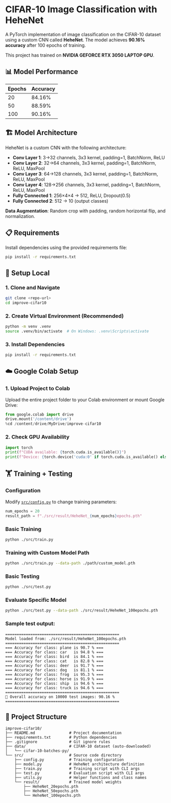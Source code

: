 # CIFAR-10 Image Classification with HeheNet

A PyTorch implementation of image classification on the CIFAR-10 dataset using a custom CNN called **HeheNet**. The model achieves **90.16% accuracy** after 100 epochs of training.

This project has trained on **NVIDIA GEFORCE RTX 3050 LAPTOP GPU**.

## 📊 Model Performance

| Epochs | Accuracy |
|--------|----------|
| 20     | 84.16%   |
| 50     | 88.59%   |
| 100    | 90.16%   |

## 🏗️ Model Architecture

HeheNet is a custom CNN with the following architecture:
- **Conv Layer 1**: 3→32 channels, 3x3 kernel, padding=1, BatchNorm, ReLU
- **Conv Layer 2**: 32→64 channels, 3x3 kernel, padding=1, BatchNorm, ReLU, MaxPool
- **Conv Layer 3**: 64→128 channels, 3x3 kernel, padding=1, BatchNorm, ReLU, MaxPool  
- **Conv Layer 4**: 128→256 channels, 3x3 kernel, padding=1, BatchNorm, ReLU, MaxPool
- **Fully Connected 1**: 256×4×4 → 512, ReLU, Dropout(0.5)
- **Fully Connected 2**: 512 → 10 (output classes)

**Data Augmentation**: Random crop with padding, random horizontal flip, and normalization.

## 📋 Requirements

Install dependencies using the provided requirements file:

```bash
pip install -r requirements.txt
```

## 🚀 Setup Local 

### 1. Clone and Navigate
```bash
git clone <repo-url>
cd improve-cifar10
```

### 2. Create Virtual Environment (Recommended)
```bash
python -m venv .venv
source .venv/bin/activate  # On Windows: .venv\Scripts\activate
```

### 3. Install Dependencies
```bash
pip install -r requirements.txt
```

## ☁️ Google Colab Setup

### 1. Upload Project to Colab
Upload the entire project folder to your Colab environment or mount Google Drive:

```python
from google.colab import drive
drive.mount('/content/drive')
%cd /content/drive/MyDrive/improve-cifar10
```

### 2. Check GPU Availability
```python
import torch
print(f"CUDA available: {torch.cuda.is_available()}")
print(f"Device: {torch.device('cuda:0' if torch.cuda.is_available() else 'cpu')}")
```

## 🏋️ Training + Testing

### Configuration
Modify [`src/config.py`](src/config.py) to change training parameters:

```python
num_epochs = 20 
result_path = f"./src/result/HeheNet_{num_epochs}epochs.pth"
```

### Basic Training
```bash
python ./src/train.py
```

### Training with Custom Model Path
```bash
python ./src/train.py --data-path ./path/custom_model.pth
```

### Basic Testing
```bash
python ./src/test.py
```

### Evaluate Specific Model
```bash
python ./src/test.py --data-path ./src/result/HeheNet_100epochs.pth
```

### Sample test output:
```
==================================================
Model loaded from: ./src/result/HeheNet_100epochs.pth
==================================================
=== Accuracy for class: plane is 90.7 % ===
=== Accuracy for class: car   is 94.8 % ===
=== Accuracy for class: bird  is 84.1 % ===
=== Accuracy for class: cat   is 82.8 % ===
=== Accuracy for class: deer  is 91.7 % ===
=== Accuracy for class: dog   is 81.1 % ===
=== Accuracy for class: frog  is 95.3 % ===
=== Accuracy for class: horse is 91.9 % ===
=== Accuracy for class: ship  is 94.6 % ===
=== Accuracy for class: truck is 94.6 % ===
==================================================
🎯 Overall accuracy on 10000 test images: 90.16 %
==================================================
```

## 📁 Project Structure

```
improve-cifar10/
├── README.md               # Project documentation
├── requirements.txt        # Python dependencies
├── .gitignore              # Git ignore rules
├── data/                   # CIFAR-10 dataset (auto-downloaded)
│   └── cifar-10-batches-py/
└── src/                    # Source code directory
    ├── config.py           # Training configuration
    ├── model.py            # HeheNet architecture definition
    ├── train.py            # Training script with CLI args
    ├── test.py             # Evaluation script with CLI args
    ├── utils.py            # Helper functions and class names
    └── result/             # Trained model weights
        ├── HeheNet_20epochs.pth
        ├── HeheNet_50epochs.pth
        └── HeheNet_100epochs.pth
```